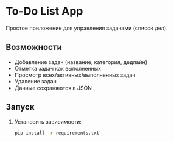 # To-Do List App

Простое приложение для управления задачами (список дел).

## Возможности
- Добавление задач (название, категория, дедлайн)
- Отметка задач как выполненных
- Просмотр всех/активных/выполненных задач
- Удаление задач
- Данные сохраняются в JSON

## Запуск
1. Установить зависимости:
   ```bash
   pip install -r requirements.txt
